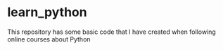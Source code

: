 # learn_python
This repository has some basic code that I have created when following online courses about Python
